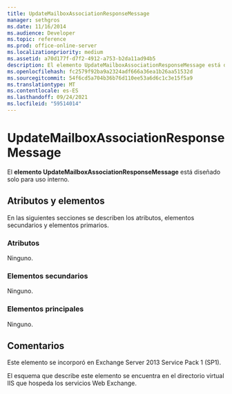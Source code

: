```yaml
---
title: UpdateMailboxAssociationResponseMessage
manager: sethgros
ms.date: 11/16/2014
ms.audience: Developer
ms.topic: reference
ms.prod: office-online-server
ms.localizationpriority: medium
ms.assetid: a70d177f-d7f2-4912-a753-b2da11ad94b5
description: El elemento UpdateMailboxAssociationResponseMessage está diseñado solo para uso interno.
ms.openlocfilehash: fc2579f92ba9a2324adf666a36ea1b26aa51532d
ms.sourcegitcommit: 54f6cd5a704b36b76d110ee53a6d6c1c3e15f5a9
ms.translationtype: MT
ms.contentlocale: es-ES
ms.lasthandoff: 09/24/2021
ms.locfileid: "59514014"
---
```

# <a name="updatemailboxassociationresponsemessage"></a>UpdateMailboxAssociationResponseMessage

El **elemento UpdateMailboxAssociationResponseMessage** está diseñado solo para uso interno. 

## <a name="attributes-and-elements"></a>Atributos y elementos

En las siguientes secciones se describen los atributos, elementos secundarios y elementos primarios.
  
### <a name="attributes"></a>Atributos

Ninguno.
  
### <a name="child-elements"></a>Elementos secundarios

Ninguno.
  
### <a name="parent-elements"></a>Elementos principales

Ninguno.
  
## <a name="remarks"></a>Comentarios

Este elemento se incorporó en Exchange Server 2013 Service Pack 1 (SP1).
  
El esquema que describe este elemento se encuentra en el directorio virtual IIS que hospeda los servicios Web Exchange.
  

